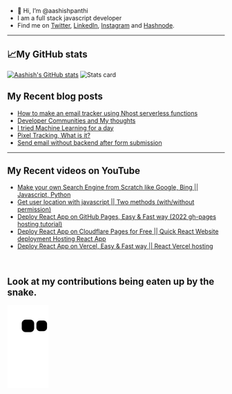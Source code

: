 - 👋 Hi, I’m @aashishpanthi
- I am a full stack javascript developer 
- Find me on [Twitter](https://twitter.com/aashishpanthi11), [LinkedIn](https://www.linkedin.com/in/aashishpanthi/), [Instagram](https://www.instagram.com/aashishpanthi11/) and [Hashnode](https://hashnode.com/@aashishpanthi).
 
 ---
 ## 📈My GitHub stats

[![Aashish's GitHub stats](https://github-readme-stats.vercel.app/api?username=aashishpanthi&show_icons=true&theme=radical)](https://github.com/aashishpanthi)
<img alt="Stats card" src="https://github-readme-stats.vercel.app/api/top-langs/?username=aashishpanthi&theme=radical&layout=compact" height="195px" />

<!---
aashishpanthi/aashishpanthi is a ✨ special ✨ repository because its `README.md` (this file) appears on your GitHub profile.
You can click the Preview link to take a look at your changes.
--->

## My Recent blog posts
<!-- BLOG-POST-LIST:START -->
- [How to make an email tracker using Nhost serverless functions](https://blog.aashish-panthi.com.np/make-an-email-tracker-using-nhost-serverless-functions)
- [Developer Communities and My thoughts](https://blog.aashish-panthi.com.np/developer-communities-and-my-thoughts)
- [I tried Machine Learning for a day](https://blog.aashish-panthi.com.np/i-tried-machine-learning)
- [Pixel Tracking, What is it?](https://blog.aashish-panthi.com.np/what-is-pixel-tracking)
- [Send email without backend after form submission](https://blog.aashish-panthi.com.np/send-email-without-backend)
<!-- BLOG-POST-LIST:END -->

---

## My Recent videos on YouTube
<!-- YOUTUBE-VIDEOS-LIST:START -->
- [Make your own Search Engine from Scratch like Google, Bing || Javascript, Python](https://www.youtube.com/watch?v=YUPzpBs_iXw)
- [Get user location with javascript || Two methods &lpar;with/without permission&rpar;](https://www.youtube.com/watch?v=g5tNE7-vkGk)
- [Deploy React App on GitHub Pages, Easy &amp; Fast way &lpar;2022 gh-pages hosting tutorial&rpar;](https://www.youtube.com/watch?v=yvaJNaqQwew)
- [Deploy React App on Cloudflare Pages for Free || Quick React Website deployment Hosting React App](https://www.youtube.com/watch?v=QNShfexV9Bk)
- [Deploy React App on Vercel, Easy &amp; Fast way || React Vercel hosting](https://www.youtube.com/watch?v=cUInBy6AGHU)
<!-- YOUTUBE-VIDEOS-LIST:END -->

<br>

## Look at my contributions being eaten up by the snake.
![Snake animation](https://github.com/aashishpanthi/aashishpanthi/blob/output/github-contribution-grid-snake.svg)
